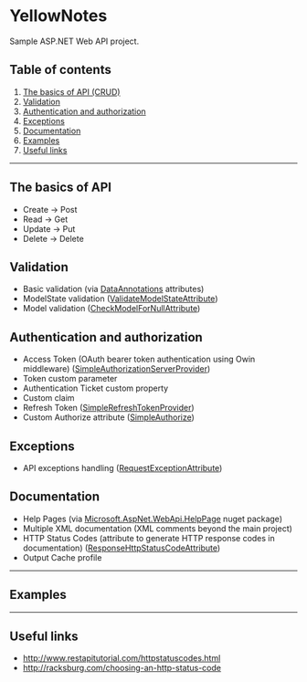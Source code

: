 # YellowNotes
Sample ASP.NET Web API project.

## Table of contents
1. [The basics of API (CRUD)](#the-basics-of-api)
2. [Validation](#validation)
3. [Authentication and authorization](#authentication-and-authorization)
4. [Exceptions](#exceptions)
5. [Documentation](#documentation)
6. [Examples](#examples)
7. [Useful links](#useful-links)

---

## The basics of API
* Create -> Post
* Read -> Get
* Update -> Put
* Delete -> Delete

## Validation
* Basic validation (via [DataAnnotations](https://msdn.microsoft.com/en-us/library/system.componentmodel.dataannotations.aspx) attributes)
* ModelState validation ([ValidateModelStateAttribute](YellowNotes/YellowNotes.Api/Attributes/ValidateModelStateAttribute.cs))
* Model validation ([CheckModelForNullAttribute](YellowNotes/YellowNotes.Api/Attributes/CheckModelForNullAttribute.cs))

## Authentication and authorization
* Access Token (OAuth bearer token authentication using Owin middleware) ([SimpleAuthorizationServerProvider](YellowNotes/YellowNotes.Api/Providers/SimpleAuthorizationServerProvider.cs))
* Token custom parameter
* Authentication Ticket custom property
* Custom claim
* Refresh Token ([SimpleRefreshTokenProvider](YellowNotes/YellowNotes.Api/Providers/SimpleRefreshTokenProvider.cs))
* Custom Authorize attribute ([SimpleAuthorize](YellowNotes/YellowNotes.Api/Attributes/SimpleAuthorizeAttribute.cs))

## Exceptions
* API exceptions handling ([RequestExceptionAttribute](YellowNotes/YellowNotes.Api/Attributes/RequestExceptionAttribute.cs))

## Documentation
* Help Pages (via [Microsoft.AspNet.WebApi.HelpPage](https://www.nuget.org/packages/Microsoft.AspNet.WebApi.HelpPage/) nuget package)
* Multiple XML documentation (XML comments beyond the main project)
* HTTP Status Codes (attribute to generate HTTP response codes in documentation) ([ResponseHttpStatusCodeAttribute](YellowNotes/YellowNotes.Api/Attributes/ResponseHttpStatusCodeAttribute.cs))
* Output Cache profile

---

## Examples

---

## Useful links
* http://www.restapitutorial.com/httpstatuscodes.html
* http://racksburg.com/choosing-an-http-status-code